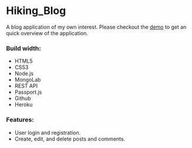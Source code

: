 # Hiking_Blog
A blog application of my own interest. Please checkout the [demo](https://tranquil-fortress-54967.herokuapp.com) to get an quick overview of the application.

### Build width: 

- HTML5
- CSS3
- Node.js
- MongoLab
- REST API
- Passport.js
- Github 
- Heroku

### Features:

- User login and registration.
- Create, edit, and delete posts and comments.
